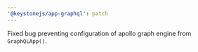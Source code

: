 ```yaml
---
'@keystonejs/app-graphql': patch
---
```


Fixed bug preventing configuration of apollo graph engine from `GraphQLApp()`.
